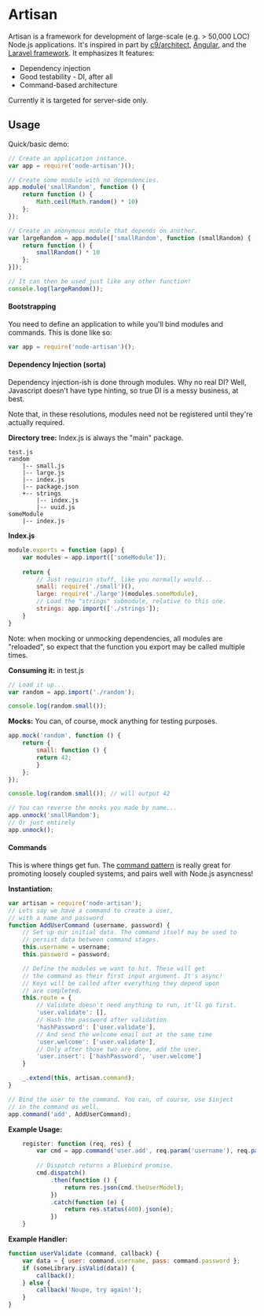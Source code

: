 # Artisan

Artisan is a framework for development of large-scale (e.g. > 50,000 LOC) Node.js applications. It's inspired in part by [c9/architect](https://github.com/c9/architect), [Angular](https://github.com/angular/angular.js), and the [Laravel framework](https://github.com/laravel/framework/). It emphasizes It features:

 * Dependency injection
 * Good testability - DI, after all
 * Command-based architecture

Currently it is targeted for server-side only.

## Usage

Quick/basic demo:

```js
// Create an application instance.
var app = require('node-artisan')();

// Create some module with no dependencies.
app.module('smallRandom', function () {
    return function () {
        Math.ceil(Math.random() * 10)
    };
});

// Create an anonymous module that depends on another.
var largeRandom = app.module(['smallRandom', function (smallRandom) {
    return function () {
        smallRandom() * 10
    };
}]);

// It can then be used just like any other function!
console.log(largeRandom());
```

#### Bootstrapping

You need to define an application to while you'll bind modules and commands. This is done like so:

```js
var app = require('node-artisan')();
```

#### Dependency Injection (sorta)

Dependency injection-ish is done through modules. Why no real DI? Well, Javascript doesn't have type hinting, so true DI is a messy business, at best.

Note that, in these resolutions, modules need not be registered until they're actually required.

**Directory tree:** Index.js is always the "main" package.

```
test.js
random
    |-- small.js
    |-- large.js
    |-- index.js
    |-- package.json
    +-- strings
        |-- index.js
        |-- uuid.js
someModule
    |-- index.js
```

**Index.js**

```js
module.exports = function (app) {
    var modules = app.import(['someModule']);
    
    return {
        // Just requirin stuff, like you normally would...
        small: require('./small')(),
        large: require('./large')(modules.someModule),
        // Load the "strings" submodule, relative to this one.
        strings: app.import(['./strings']);
    }
}
```

Note: when mocking or unmocking dependencies, all modules are "reloaded", so expect that the function you export may be called multiple times.

**Consuming it:** in test.js

```js
// Load it up...
var random = app.import('./random');

console.log(random.small());
```

**Mocks:** You can, of course, mock anything for testing purposes.

```js
app.mock('random', function () {
    return {
        small: function () {
        return 42;
        }
    };
});

console.log(random.small()); // will output 42

// You can reverse the mocks you made by name...
app.unmock('smallRandom'); 
// Or just entirely
app.unmock();
```

#### Commands

This is where things get fun. The [command pattern](http://en.wikipedia.org/wiki/Command_pattern) is really great for promoting loosely coupled systems, and pairs well with Node.js asyncness!

**Instantiation:**

```js
var artisan = require('node-artisan');
// Lets say we have a command to create a user,
// with a name and password
function AddUserCommand (username, password) {
    // Set up our initial data. The command itself may be used to
    // persist data between command stages.
    this.username = username;
    this.password = password;

    // Define the modules we want to hit. These will get
    // the command as their first input argument. It's async!
    // Keys will be called after everything they depend upon
    // are completed.
    this.route = {
        // Validate doesn't need anything to run, it'll go first.
        'user.validate': [], 
        // Hash the password after validation
        'hashPassword': ['user.validate'], 
        // And send the welcome email out at the same time
        'user.welcome': ['user.validate'], 
        // Only after those two are done, add the user.
        'user.insert': ['hashPassword', 'user.welcome']
    }

    _.extend(this, artisan.command);
}

// Bind the user to the command. You can, of course, use $inject
// in the command as well.
app.command('add', AddUserCommand);
```

**Example Usage:**

```js
    register: function (req, res) {
        var cmd = app.command('user.add', req.param('username'), req.param('password'));
        
        // Dispatch returns a Bluebird promise.
        cmd.dispatch()
            .then(function () {
                return res.json(cmd.theUserModel);
            })
            .catch(function (e) {
                return res.status(400).json(e);
            })
    }
```

**Example Handler:**

```js
function userValidate (command, callback) {
    var data = { user: command.username, pass: command.password };
    if (someLibrary.isValid(data)) {
        callback();
    } else {
        callback('Noupe, try again!');
    }
}
```
